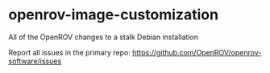 # openrov-image-customization
All of the OpenROV changes to a stalk Debian installation

Report all issues in the primary repo: https://github.com/OpenROV/openrov-software/issues
